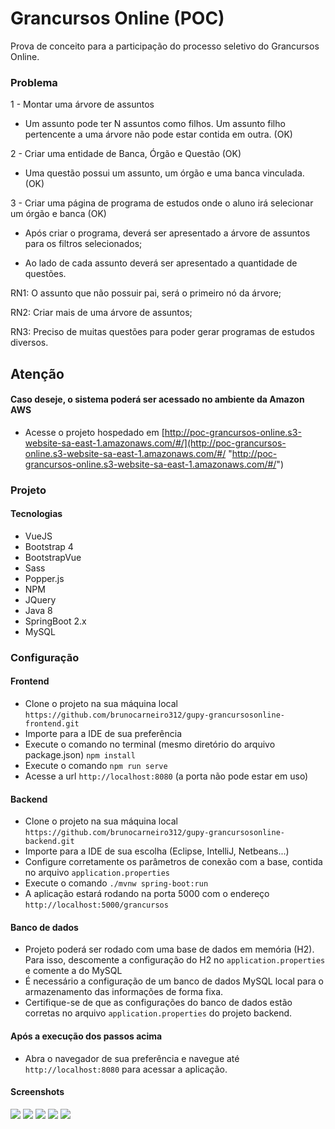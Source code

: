 # Grancursos Online (POC)

Prova de conceito para a participação do processo seletivo do Grancursos Online.

### Problema
1 - Montar uma árvore de assuntos

 - Um assunto pode ter N assuntos como filhos. Um assunto filho pertencente a uma árvore não pode estar contida em outra. (OK)

2 - Criar uma entidade de Banca, Órgão e Questão (OK)

 - Uma questão possui um assunto, um órgão e uma banca vinculada. (OK)

3 - Criar uma página de programa de estudos onde o aluno irá selecionar um órgão e banca (OK)

 - Após criar o programa, deverá ser apresentado a árvore de assuntos para os filtros selecionados; 

 - Ao lado de cada assunto deverá ser apresentado a quantidade de questões. 





RN1: O assunto que não possuir pai, será o primeiro nó da árvore;

RN2: Criar mais de uma árvore de assuntos;

RN3: Preciso de muitas questões para poder gerar programas de estudos diversos.

## Atenção
#### Caso deseje, o sistema poderá ser acessado no ambiente da Amazon AWS
- Acesse o projeto hospedado em [http://poc-grancursos-online.s3-website-sa-east-1.amazonaws.com/#/](http://poc-grancursos-online.s3-website-sa-east-1.amazonaws.com/#/ "http://poc-grancursos-online.s3-website-sa-east-1.amazonaws.com/#/")

### Projeto

#### Tecnologias

- VueJS
- Bootstrap 4
- BootstrapVue
- Sass
- Popper.js
- NPM
- JQuery
- Java 8
- SpringBoot 2.x
- MySQL

### Configuração

#### Frontend
- Clone o projeto na sua máquina local `https://github.com/brunocarneiro312/gupy-grancursosonline-frontend.git`
- Importe para a IDE de sua preferência
- Execute o comando no terminal (mesmo diretório do arquivo package.json)
`npm install`
- Execute o comando
`npm run serve`
- Acesse a url `http://localhost:8080` (a porta não pode estar em uso)

#### Backend
- Clone o projeto na sua máquina local `https://github.com/brunocarneiro312/gupy-grancursosonline-backend.git`
- Importe para a IDE de sua escolha (Eclipse, IntelliJ, Netbeans...)
- Configure corretamente os parâmetros de conexão com a base, contida no arquivo `application.properties`
- Execute o comando `./mvnw spring-boot:run`
- A aplicação estará rodando na porta 5000 com o endereço `http://localhost:5000/grancursos`

#### Banco de dados
- Projeto poderá ser rodado com uma base de dados em memória (H2). Para isso, descomente a configuração do H2 no `application.properties` e comente a do MySQL
- É necessário a configuração de um banco de dados MySQL local para o armazenamento das informações de forma fixa.
- Certifique-se de que as configurações do banco de dados estão corretas no arquivo `application.properties` do projeto backend.

#### Após a execução dos passos acima
- Abra o navegador de sua preferência e navegue até `http://localhost:8080` para acessar a aplicação.

#### Screenshots
[![](https://i.ibb.co/z5678fv/evd1.png)](https://i.ibb.co/z5678fv/evd1.png)
[![](https://i.ibb.co/znxFGxM/evd2.png)](https://i.ibb.co/znxFGxM/evd2.png)
[![](https://i.ibb.co/qDgCdxL/evt3.png)](https://i.ibb.co/qDgCdxL/evt3.png)
[![](https://i.ibb.co/t3Nv8Jh/evd4.png)](https://i.ibb.co/t3Nv8Jh/evd4.png)
[![](https://ibb.co/QFqZqf7)](https://ibb.co/QFqZqf7)
